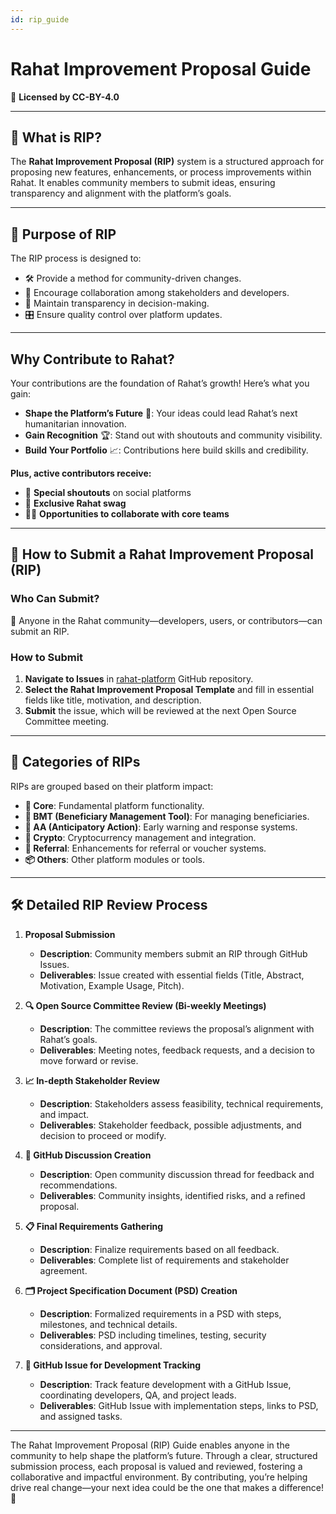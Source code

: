 ```yaml
---
id: rip_guide
---
```


# Rahat Improvement Proposal Guide  
📜 **Licensed by CC-BY-4.0**

---

## 📖 What is RIP?  
The **Rahat Improvement Proposal (RIP)** system is a structured approach for proposing new features, enhancements, or process improvements within Rahat. It enables community members to submit ideas, ensuring transparency and alignment with the platform’s goals.

---

## 🎯 Purpose of RIP  
The RIP process is designed to:
- 🛠️ Provide a method for community-driven changes.
- 🤝 Encourage collaboration among stakeholders and developers.
- 👀 Maintain transparency in decision-making.
- 🎛️ Ensure quality control over platform updates.

---

## Why Contribute to Rahat?  
Your contributions are the foundation of Rahat’s growth! Here’s what you gain:
- **Shape the Platform’s Future** 🌟: Your ideas could lead Rahat’s next humanitarian innovation.
- **Gain Recognition** 🏆: Stand out with shoutouts and community visibility.
- **Build Your Portfolio** 📈: Contributions here build skills and credibility.

**Plus, active contributors receive:**
- 🎉 **Special shoutouts** on social platforms
- 🎁 **Exclusive Rahat swag**
- 🧑‍💻 **Opportunities to collaborate with core teams**

---

## 📝 How to Submit a Rahat Improvement Proposal (RIP)  

### Who Can Submit?  
👥 Anyone in the Rahat community—developers, users, or contributors—can submit an RIP.

### How to Submit  
1. **Navigate to Issues** in [rahat-platform](https://github.com/rahataid/rahat-platform) GitHub repository.
2. **Select the Rahat Improvement Proposal Template** and fill in essential fields like title, motivation, and description.
3. **Submit** the issue, which will be reviewed at the next Open Source Committee meeting.

---

## 📁 Categories of RIPs  
RIPs are grouped based on their platform impact:
- **🧩 Core**: Fundamental platform functionality.
- **👥 BMT (Beneficiary Management Tool)**: For managing beneficiaries.
- **📡 AA (Anticipatory Action)**: Early warning and response systems.
- **💱 Crypto**: Cryptocurrency management and integration.
- **🔗 Referral**: Enhancements for referral or voucher systems.
- **📦 Others**: Other platform modules or tools.

---

## 🛠️ Detailed RIP Review Process  

1. **Proposal Submission**  
   - **Description**: Community members submit an RIP through GitHub Issues.
   - **Deliverables**: Issue created with essential fields (Title, Abstract, Motivation, Example Usage, Pitch).

2. **🔍 Open Source Committee Review (Bi-weekly Meetings)**  
   - **Description**: The committee reviews the proposal’s alignment with Rahat’s goals.
   - **Deliverables**: Meeting notes, feedback requests, and a decision to move forward or revise.

3. **📈 In-depth Stakeholder Review**  
   - **Description**: Stakeholders assess feasibility, technical requirements, and impact.
   - **Deliverables**: Stakeholder feedback, possible adjustments, and decision to proceed or modify.

4. **💬 GitHub Discussion Creation**  
   - **Description**: Open community discussion thread for feedback and recommendations.
   - **Deliverables**: Community insights, identified risks, and a refined proposal.

5. **📋 Final Requirements Gathering**  
   - **Description**: Finalize requirements based on all feedback.
   - **Deliverables**: Complete list of requirements and stakeholder agreement.

6. **🗂️ Project Specification Document (PSD) Creation**  
   - **Description**: Formalized requirements in a PSD with steps, milestones, and technical details.
   - **Deliverables**: PSD including timelines, testing, security considerations, and approval.

7. **🔗 GitHub Issue for Development Tracking**  
   - **Description**: Track feature development with a GitHub Issue, coordinating developers, QA, and project leads.
   - **Deliverables**: GitHub Issue with implementation steps, links to PSD, and assigned tasks.

---

The Rahat Improvement Proposal (RIP) Guide enables anyone in the community to help shape the platform’s future. Through a clear, structured submission process, each proposal is valued and reviewed, fostering a collaborative and impactful environment. By contributing, you’re helping drive real change—your next idea could be the one that makes a difference! 🎉

